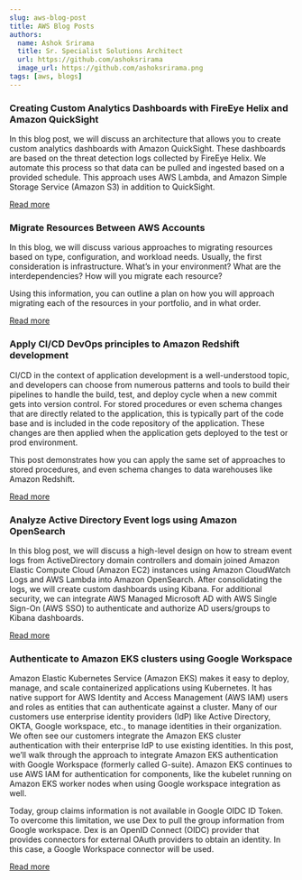 ```yaml
---
slug: aws-blog-post
title: AWS Blog Posts
authors:
  name: Ashok Srirama
  title: Sr. Specialist Solutions Architect
  url: https://github.com/ashoksrirama
  image_url: https://github.com/ashoksrirama.png
tags: [aws, blogs]
---
```


### Creating Custom Analytics Dashboards with FireEye Helix and Amazon QuickSight

In this blog post, we will discuss an architecture that allows you to create custom analytics dashboards with Amazon QuickSight. These dashboards are based on the threat detection logs collected by FireEye Helix. We automate this process so that data can be pulled and ingested based on a provided schedule. This approach uses AWS Lambda, and Amazon Simple Storage Service (Amazon S3) in addition to QuickSight.

[Read more](https://aws.amazon.com/blogs/architecture/field-notes-creating-custom-analytics-dashboards-with-fireeye-helix-and-amazon-quicksight/)


### Migrate Resources Between AWS Accounts

In this blog, we will discuss various approaches to migrating resources based on type, configuration, and workload needs. Usually, the first consideration is infrastructure. What’s in your environment? What are the interdependencies? How will you migrate each resource?

Using this information, you can outline a plan on how you will approach migrating each of the resources in your portfolio, and in what order.

[Read more](https://aws.amazon.com/blogs/architecture/migrate-resources-between-aws-accounts/)


### Apply CI/CD DevOps principles to Amazon Redshift development

CI/CD in the context of application development is a well-understood topic, and developers can choose from numerous patterns and tools to build their pipelines to handle the build, test, and deploy cycle when a new commit gets into version control. For stored procedures or even schema changes that are directly related to the application, this is typically part of the code base and is included in the code repository of the application. These changes are then applied when the application gets deployed to the test or prod environment.

This post demonstrates how you can apply the same set of approaches to stored procedures, and even schema changes to data warehouses like Amazon Redshift.

[Read more](https://aws.amazon.com/blogs/big-data/apply-ci-cd-devops-principles-to-amazon-redshift-development/)


### Analyze Active Directory Event logs using Amazon OpenSearch

In this blog post, we will discuss a high-level design on how to stream event logs from ActiveDirectory domain controllers and domain joined Amazon Elastic Compute Cloud (Amazon EC2) instances using Amazon CloudWatch Logs and AWS Lambda into Amazon OpenSearch. After consolidating the logs, we will create custom dashboards using Kibana. For additional security, we can integrate AWS Managed Microsoft AD with AWS Single Sign-On (AWS SSO) to authenticate and authorize AD users/groups to Kibana dashboards.

[Read more](https://aws.amazon.com/blogs/modernizing-with-aws/analyze-active-directory-event-logs-using-amazon-opensearch/)


### Authenticate to Amazon EKS clusters using Google Workspace

Amazon Elastic Kubernetes Service (Amazon EKS) makes it easy to deploy, manage, and scale containerized applications using Kubernetes. It has native support for AWS Identity and Access Management (AWS IAM) users and roles as entities that can authenticate against a cluster. Many of our customers use enterprise identity providers (IdP) like Active Directory, OKTA, Google workspace, etc., to manage identities in their organization. We often see our customers integrate the Amazon EKS cluster authentication with their enterprise IdP to use existing identities. In this post, we’ll walk through the approach to integrate Amazon EKS authentication with Google Workspace  (formerly called G-suite). Amazon EKS continues to use AWS IAM for authentication for components, like the kubelet running on Amazon EKS worker nodes when using Google workspace integration as well.

Today, group claims information is not available in Google OIDC ID Token. To overcome this limitation, we use Dex to pull the group information from Google workspace. Dex is an OpenID Connect (OIDC) provider that provides connectors for external OAuth providers to obtain an identity. In this case, a Google Workspace connector will be used.

[Read more](https://aws.amazon.com/blogs/containers/authenticate-to-amazon-eks-using-google-workspace/)

